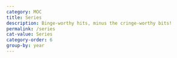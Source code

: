 ```yaml
---
category: MOC
title: Series
description: Binge-worthy hits, minus the cringe-worthy bits!
permalink: /series
cat-value: Series
category-order: 6
group-by: year
---
```

